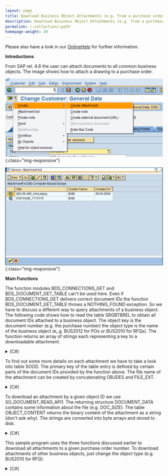 ```yaml
---
layout: page
title: Download Business Object Attachments (e.g. from a purchase order)
description: Download Business Object Attachments (e.g. from a purchase order)
permalink: /:collection/:path
homepage-weight: 39
---
```


Please also have a look in our [OnlineHelp](https://help.theobald-software.com/en/) for further information.

**Introductions**

From SAP rel. 4.6 the user can attach documents to all common business objects. The image shows how to attach a drawing to a purchase order.

![POAttachment01](/img/contents/POAttachment01.png){:class="img-responsive"}

![POAttachment02](/img/contents/POAttachment02.png){:class="img-responsive"}

**Main Functions**

The function modules BDS_CONNECTIONS_GET and BDS_DOCUMENT_GET_TABLE can't be used here. Even if BDS_CONNECTIONS_GET delivers correct document IDs the function BDS_DOCUMENT_GET_TABLE throws a NOTHING_FOUND exception.
So we have to discuss a different way to query attachments of a business object. The following code shows how to read the table SRGBTBREL to obtain all document IDs attached to a business object. The object key is the document number (e.g. the purchase number) the object type is the name of the business object (e,.g. BUS2012 for POs or BUS2010 for RFQs). The function returns an array of strings each representing a key to a downloadable attachment.

<details>
<summary>[C#]</summary>
{% highlight csharp %}
public static string[] GetAllAttachmentKeys(R3Connection con, 
    string ObjectType, string ObjectKey)
{
    ReadTable read = new ReadTable(con);
    read.TableName = "SRGBTBREL";
    read.AddField("INSTID_B");
    read.AddCriteria("RELTYPE = 'ATTA'");
    read.AddCriteria("AND INSTID_A = '" + ObjectKey + "'");
    read.AddCriteria("AND TYPEID_A = '" + ObjectType + "'");
    read.AddCriteria("AND CATID_A = 'BO'");
    read.Run();
  
    string[] DocIDs = new string[read.Result.Rows.Count];
  
    for (int i = 0; i < read.Result.Rows.Count; i++)
    {
        DocIDs[i] = read.Result.Rows[i]["INSTID_B"].ToString();
    }
  
    return DocIDs;
}
{% endhighlight %}
</details>

To find out some more details on each attachment we have to take a look into table SOOD. The primary key of the table entry is defined by certain parts of the document IDs provided by the function above. The file name of the attachment can be created by concatenating OBJDES and FILE_EXT.

<details>
<summary>[C#]</summary>
{% highlight csharp %}
public static string GetFileName(R3Connection con, string DocID)
{
    string OBJTP = DocID.Substring(17, 3);
    string OBJYR = DocID.Substring(20, 2);
    string OBJNO = DocID.Substring(22, 12);
    ReadTable readsood = new ReadTable(con);
    readsood.TableName = "SOOD";
    readsood.AddField("OBJDES");
    readsood.AddField("FILE_EXT");
    readsood.AddCriteria("OBJTP = '" + OBJTP + "'");
    readsood.AddCriteria("AND OBJYR = '" + OBJYR + "'");
    readsood.AddCriteria("AND OBJNO = '" + OBJNO + "'");
    readsood.Run();
    if (readsood.Result.Rows.Count == 0)
    {
        return "";
    }
    else
    {
        return readsood.Result.Rows[0]["OBJDES"].ToString() +
            "." + readsood.Result.Rows[0]["FILE_EXT"].ToString();
    }
}
{% endhighlight %}
</details>

To download an attachment by a given object ID we use SO_DOCUMENT_READ_API1. The returning structure DOCUMENT_DATA contains some information about the file (e.g. DOC_SIZE). The table OBJECT_CONTENT returns the binary content of the attachment as a string (don't ask why). The strings are converted into byte arrays and stored to disk.

<details>
<summary>[C#]</summary>
{% highlight csharp %}
public static void DownloadDocument(R3Connection con, string Path, string key)
{
    RFCFunction func = con.CreateFunction("SO_DOCUMENT_READ_API1");
    func.Exports["DOCUMENT_ID"].ParamValue = key;
    func.Execut e();
  
    Int32 len = Convert.ToInt32(func.Imports["DOCUMENT_DATA"].ToStructure()["DOC_SIZE"]);
  
  
    string strfile = "";
    System.Text.Encoding enc = System.Text.Encoding.GetEncoding(1252);
  
    if (len > 0)
    {
        foreach (RFCStructure row in func.Tables["OBJECT_CONTENT"].Rows)
        {
            string stline = row["LINE"].ToString().PadRight(255);
  
            if (len < 255)
                stline = stline.Substring(0, len);
            else
                len = len - 255;
  
            strfile += stline;
  
        }
        byte[] bytesfile = enc.GetBytes(strfile);
        System.IO.File.WriteAllBytes(Path, bytesfile);
    }
    else
    {
        throw new Exception("Length of file = 0");
    }
  
}
{% endhighlight %}
</details>

This sample program uses the three functions discussed earlier to download all attachments to a given purchase order number. To download attachments of other business objects, just change the object type (e.g. BUS2010 for RFQ).

<details>
<summary>[C#]</summary>
{% highlight csharp %}
R3Connection con = new R3Connection("SAPServer", 00, "SAPUser", "Password", "EN", "800");
  
con.Open();
  
string[] DocIDs = GetAllAttachmentKeys(con, "BUS2012", "4500014561");
  
if (DocIDs.Length == 0)
    Console.WriteLine("No attachments found");
else
{
    for (int i=0; i < DocIDs.Length ;i++)
    {
        string FileName = GetFileName(con, DocIDs[i]);
        Console.WriteLine("Now downloading " + FileName);
        DownloadDocument(con, @"c:\" + FileName, DocIDs[i]);
    }
}
  
Console.WriteLine("Press enter to exit");
Console.ReadLine();
{% endhighlight %}
</details>


